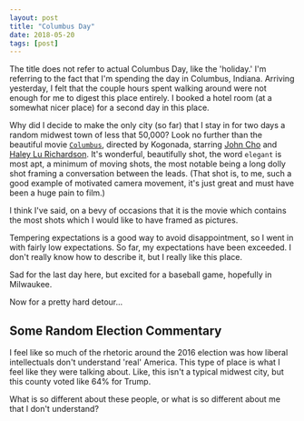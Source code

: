 ```yaml
---
layout: post
title: "Columbus Day"
date: 2018-05-20
tags: [post]
---
```


The title does not refer to actual Columbus Day, like the 'holiday.'
I'm referring to the fact that I'm spending the day in Columbus, Indiana.
Arriving yesterday, I felt that the couple hours spent walking around were not enough for me to digest this place entirely.
I booked a hotel room (at a somewhat nicer place) for a second day in this place.

Why did I decide to make the only city (so far) that I stay in for two days a random midwest town of less that 50,000?
Look no further than the beautiful movie [`Columbus`](https://www.imdb.com/title/tt5990474/), directed by Kogonada, starring [John Cho](https://www.imdb.com/name/nm0158626/) and [Haley Lu Richardson](https://www.imdb.com/name/nm4726634/).
It's wonderful, beautifully shot, the word `elegant` is most apt, a minimum of moving shots, the most notable being a long dolly shot framing a conversation between the leads.
(That shot is, to me, such a good example of motivated camera movement, it's just great and must have been a huge pain to film.)

I think I've said, on a bevy of occasions that it is the movie which contains the most shots which I would like to have framed as pictures.

Tempering expectations is a good way to avoid disappointment, so I went in with fairly low expectations.
So far, my expectations have been exceeded.
I don't really know how to describe it, but I really like this place.

Sad for the last day here, but excited for a baseball game, hopefully in Milwaukee.

Now for a pretty hard detour...

## Some Random Election Commentary

I feel like so much of the rhetoric around the 2016 election was how liberal intellectuals don't understand 'real' America.
This type of place is what I feel like they were talking about.
Like, this isn't a typical midwest city, but this county voted like 64% for Trump.

What is so different about these people, or what is so different about me that I don't understand?
